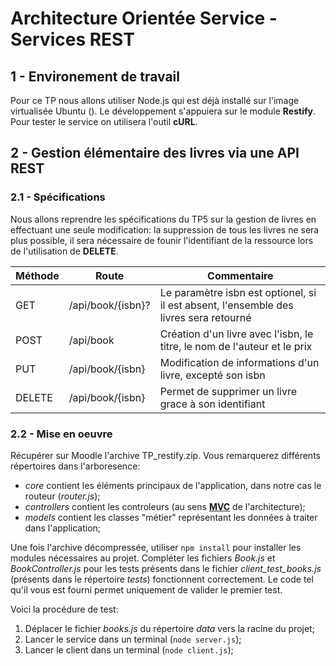 # Architecture Orientée Service - Services **REST**

## 1 - Environement de travail

Pour ce TP nous allons utiliser Node.js qui est déjà installé sur l'image virtualisée Ubuntu (<!-- TODO: tuto installation node.js -->). Le développement s'appuiera sur le module **Restify**. Pour tester le service on utilisera l'outil **cURL**.

## 2 - Gestion élémentaire des livres via une API REST

### 2.1 - Spécifications

Nous allons reprendre les spécifications du TP5 sur la gestion de livres en effectuant une seule modification: la suppression de tous les livres ne sera plus possible, il sera nécessaire de founir l'identifiant de la ressource lors de l'utilisation de **DELETE**.

| Méthode | Route             | Commentaire                                                                           |
| ------- | ----------------- | ------------------------------------------------------------------------------------- |
| GET     | /api/book/{isbn}? | Le paramètre isbn est optionel, si il est absent, l'ensemble des livres sera retourné |
| POST    | /api/book         | Création d'un livre avec l'isbn, le titre, le nom de l'auteur et le prix              |
| PUT     | /api/book/{isbn}  | Modification de informations d'un livre, excepté son isbn                             |
| DELETE  | /api/book/{isbn}  | Permet de supprimer un livre grace à son identifiant                                  |

### 2.2 - Mise en oeuvre

Récupérer sur Moodle l'archive TP_restify.zip. Vous remarquerez différents répertoires dans l'arboresence:

- *core* contient les éléments principaux de l'application, dans notre cas le routeur (*router.js*);
- *controllers* contient les controleurs (au sens [**MVC**](https://fr.wikipedia.org/wiki/Mod%C3%A8le-vue-contr%C3%B4leur) de l'architecture);
- *models* contient les classes "métier" représentant les données à traiter dans l'application;

Une fois l'archive décompressée, utiliser `npm install` pour installer les modules nécessaires au projet.
Compléter les fichiers *Book.js* et *BookController.js* pour les tests présents dans le fichier *client_test_books.js* (présents dans le répertoire *tests*) fonctionnent correctement. Le code tel qu'il vous est fourni permet uniquement de valider le premier test.

Voici la procédure de test:

1. Déplacer le fichier *books.js* du répertoire *data* vers la racine du projet;
2. Lancer le service dans un terminal (`node server.js`);
3. Lancer le client dans un terminal (`node client.js`);